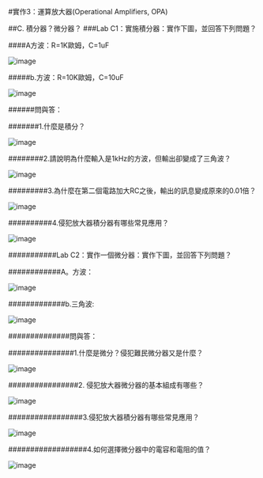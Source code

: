 
#實作3：運算放大器(Operational Amplifiers, OPA)  

##C. 積分器？微分器？
###Lab C1：實施積分器：實作下圖，並回答下列問題？                                

####A方波：R=1K歐姆，C=1uF                               

![image](https://github.com/Hao010101/Hao/assets/162286752/ecd0483d-21c3-4ad3-9bb2-71102dea9197)

#####b.方波：R=10K歐姆，C=10uF

![image](https://github.com/Hao010101/Hao/assets/162286752/eeade171-0c32-4702-84bf-a5bce81e6d45)

######問與答：          

#######1.什麼是積分？                   

![image](https://github.com/Hao010101/Hao/assets/162286752/790b8b3d-af31-4bf3-bb9f-19fe20cd233e)

########2.請說明為什麼輸入是1kHz的方波，但輸出卻變成了三角波？                 

![image](https://github.com/Hao010101/Hao/assets/162286752/c64ae63d-36c5-49ad-a1cc-3434cee3d683)

#########3.為什麼在第二個電路加大RC之後，輸出的訊息變成原來的0.01倍？           

![image](https://github.com/Hao010101/Hao/assets/162286752/1e085c1c-04c2-4311-9257-f058dffdcc30)

##########4.侵犯放大器積分器有哪些常見應用？    

![image](https://github.com/Hao010101/Hao/assets/162286752/9b07fde2-7e39-4e61-bae6-4315dc735fe4)

###########Lab C2：實作一個微分器：實作下圖，並回答下列問題？        

############A。方波：           

![image](https://github.com/Hao010101/Hao/assets/162286752/42e6cab6-05f8-46ba-86e2-757c0b44327c)

#############b.三角波:                       

![image](https://github.com/Hao010101/Hao/assets/162286752/e62fc7d4-7240-4378-b809-b2b5b6916abc)

##############問與答：    

###############1.什麼是微分？侵犯難民微分器又是什麼？                            

![image](https://github.com/Hao010101/Hao/assets/162286752/7b5bcc6f-6ede-4ab8-bc14-47062e5cdc8f)

################2. 侵犯放大器微分器的基本組成有哪些？                           

![image](https://github.com/Hao010101/Hao/assets/162286752/1acccabb-e664-4262-b626-97949b526479)

#################3.侵犯放大器積分器有哪些常見應用？                              

![image](https://github.com/Hao010101/Hao/assets/162286752/a337ff84-5f44-4343-b472-72b7bbd7477a)

##################4.如何選擇微分器中的電容和電阻的值？

![image](https://github.com/Hao010101/Hao/assets/162286752/d5b407b2-166f-4633-adb9-5d976e2542e9)

